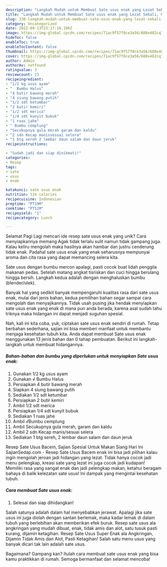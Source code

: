 ```yaml
---
description: "Langkah Mudah untuk Membuat Sate usus enak yang Lezat Sekali, Mengugah Selera"
title: "Langkah Mudah untuk Membuat Sate usus enak yang Lezat Sekali, Mengugah Selera"
slug: 330-langkah-mudah-untuk-membuat-sate-usus-enak-yang-lezat-sekali-mengugah-selera
category: Uncategorized
date: 2022-09-13T23:17:18.196Z
image: https://img-global.cpcdn.com/recipes/71ac9f57f8ce3a56/680x482cq70/sate-usus-enak-foto-resep-utama.jpg
hideToc: false
enableToc: true
enableTocContent: false
thumbnail: https://img-global.cpcdn.com/recipes/71ac9f57f8ce3a56/680x482cq70/sate-usus-enak-foto-resep-utama.jpg
cover: https://img-global.cpcdn.com/recipes/71ac9f57f8ce3a56/680x482cq70/sate-usus-enak-foto-resep-utama.jpg
author: Admin
authorAv: notfound
ratingvalue: 3
reviewcount: 23
recipeingredient:
- "1/2 kg usus ayam"
- "  Bumbu Halus"
- "4 butir bawang merah"
- "4 siung bawang putih"
- "1/2 sdt ketumbar"
- "2 butir kemiri"
- "1/2 sdt merica"
- "1/4 sdt kunyit bubuk"
- "1 ruas jahe"
- " Bumbu cemplung"
- "Secukupnya gula merah garam dan kaldu"
- "2 sdn Kecap manissesuai selera"
- "1 btg sereh 2 lembar daun salam dan daun jeruk"
recipeinstructions:

- "Sudah jadi dan siap dinikmati!"
categories:
- Resep
tags:
- sate
- usus
- enak

katakunci: sate usus enak 
nutrition: 124 calories
recipecuisine: Indonesian
preptime: "PT19M"
cooktime: "PT51M"
recipeyield: "1"
recipecategory: Lunch

---
```



Selamat Pagi Lagi mencari ide resep sate usus enak yang unik? Cara menyiapkannya memang Agak tidak terlalu sulit namun tidak gampang juga. Kalau keliru mengolah maka hasilnya akan hambar dan justru cenderung tidak enak. Padahal sate usus enak yang enak seharusnya mempunyai aroma dan cita rasa yang dapat memancing selera kita.


Sate usus dengan bumbu mercon apalagi, pasti cocok buat lidah penggila makanan pedas. Setelah matang angkat tisriskan dan cuci hingga berulang hingga bersih. Langkah kedua adalah dengan menghaluskan bumbu (blender/ulek).

Banyak hal yang sedikit banyak mempengaruhi kualitas rasa dari sate usus enak, mulai dari jenis bahan, kedua pemilihan bahan segar sampai cara mengolah dan menyajikannya. Tidak usah pusing jika hendak menyiapkan sate usus enak yang enak di mana pun anda berada, karena asal sudah tahu triknya maka hidangan ini dapat menjadi suguhan spesial.


Nah, kali ini kita coba, yuk, ciptakan sate usus enak sendiri di rumah. Tetap berbahan sederhana, sajian ini bisa memberi manfaat untuk membantu menjaga kesehatan tubuh kita. Anda dapat membuat Sate usus enak menggunakan 13 jenis bahan dan 0 tahap pembuatan. Berikut ini langkah-langkah untuk membuat hidangannya.

<!--inarticleads1-->

##### Bahan-bahan dan bumbu yang diperlukan untuk menyiapkan Sate usus enak:

1. Gunakan 1/2 kg usus ayam
1. Gunakan  √ Bumbu Halus
1. Persiapkan 4 butir bawang merah
1. Siapkan 4 siung bawang putih
1. Sediakan 1/2 sdt ketumbar
1. Persiapkan 2 butir kemiri
1. Ambil 1/2 sdt merica
1. Persiapkan 1/4 sdt kunyit bubuk
1. Sediakan 1 ruas jahe
1. Ambil  √Bumbu cemplung
1. Ambil Secukupnya gula merah, garam dan kaldu
1. Ambil 2 sdn Kecap manis/sesuai selera
1. Sediakan 1 btg sereh, 2 lembar daun salam dan daun jeruk


Resep Sate Usus Bacem, Sajian Spesial Untuk Makan Siang Hari Ini SajianSedap.com - Resep Sate Usus Bacem enak ini bisa jadi pilihan kalau ingin mengolah jeroan jadi hidangan yang lezat. Tidak hanya cocok jadi menu pelengkap, kreasi sate yang lezat ini juga cocok jadi kudapan! Memiliki rasa yang sangat enak dan jadi pelengkap makan, ketahui beragam bahaya di balik kelezatan sate usus! Ini dampak yang mengintai kesehatan tubuh. 

<!--inarticleads2-->

##### Cara membuat Sate usus enak:


1. Selesai dan siap dihidangkan!

Salah satunya adalah dalam hal menyebabkan jerawat. Apalagi jika sate usus ini juga diolah dengan santan berlemak, maka kadar lemak di dalam tubuh yang berlebihan akan memberikan efek buruk. Resep sate usus ala angkringan yang mudah dibuat, enak, tidak amis dan alot, satu tusuk pasti kurang, dijamin ketagihan. Resep Sate Usus Super Enak ala Angkringan, Dijamin Tidak Amis dan Alot, Pasti Ketagihan! Salah satu menu usus yang banyak dicari tak lain adalah sate usus. 

Bagaimana? Gampang kan? Itulah cara membuat sate usus enak yang bisa kamu praktikkan di rumah. Semoga bermanfaat dan selamat mencoba!
